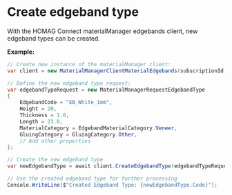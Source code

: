 <h1 id="createEdgebandType"> Create edgeband type</h1>

With the HOMAG Connect materialManager edgebands client, new edgeband types can be created.

<strong>Example:</strong>

```csharp
// Create new instance of the materialManager client:
var client = new MaterialManagerClientMaterialEdgebands(subscriptionId, authorizationKey);

// Define the new edgeband type request:
var edgebandTypeRequest = new MaterialManagerRequestEdgebandType
{
    EdgebandCode = "EB_White_1mm",
    Height = 20,
    Thickness = 1.0,
    Length = 23.0,
    MaterialCategory = EdgebandMaterialCategory.Veneer,
    GluingCategory = GluingCategory.Other,
    // Add other properties
};

// Create the new edgeband type
var newEdgebandType = await client.CreateEdgebandType(edgebandTypeRequest);

// Use the created edgeband type for further processing
Console.WriteLine($"Created Edgeband Type: {newEdgebandType.Code}");
```

